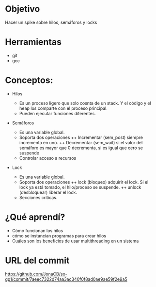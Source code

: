 # Objetivo
Hacer un spike sobre hilos, semáforos y locks

# Herramientas
+ git
+ gcc

# Conceptos:

+ Hilos
  + Es un proceso ligero que solo cosnta de un stack. Y el código y el heap los comparte con el proceso principal.
  + Pueden ejecutar funciones diferentes.
  
+ Semáforos
  + Es una variable global.
  + Soporta dos operaciones
    ++ Incrementar (sem_post) siempre incrementa en uno.
    ++ Decrementar (sem_wait) si el valor del semáforo es mayor que 0 decrementa, si es igual que cero se suspende
  + Controlar acceso a recursos
+ Lock
  + Es una variable global.
  + Soporta dos operaciones
    ++ lock (bloqueo) adquirir el lock. Si el lock ya está tomado, el hilo/proceso se suspende.
    ++ unlock (desbloquear) liberar el lock.
  + Secciones críticas.
  
# ¿Qué aprendí?
+ Cómo funcionan los hilos
+ cómo se instancian programas para crear hilos
+ Cuáles son los beneficios de usar multithreading en un sistema
# URL del commit
https://github.com/JonaCB/so-gp1/commit/7aeec7322d74aa3ac340f0f8ad0ae9ae59f2e9a5
    
